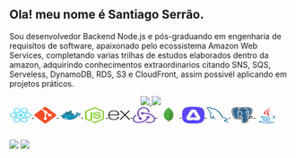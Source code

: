 ## Ola! meu nome é Santiago Serrão.
Sou desenvolvedor Backend Node.js e pós-graduando em engenharia de requisitos de software,  apaixonado pelo ecossistema Amazon Web Services, completando varias trilhas de estudos elaborados dentro da amazon, adquirindo conhecimentos extraordinarios citando SNS, SQS, Serveless, DynamoDB, RDS, S3 e CloudFront, assim possivél aplicando em projetos práticos. 
<div align="center">
  <a href="https://github.com/santiagoSMC">
  <img width="45%" src="https://github-readme-stats.vercel.app/api?username=santiagoSMC&show_icons=true&theme=dracula&include_all_commits=true&count_private=true"/>
  <img width="45%" src="https://github-readme-stats.vercel.app/api/top-langs/?username=santiagoSMC&layout=compact&langs_count=7&theme=dracula"/>
</div>

<div>
<img align="center" alt="" height="30" width="40" src="https://raw.githubusercontent.com/devicons/devicon/master/icons/react/react-original.svg">
  <img align="center" alt="L" height="30" width="40" src="https://raw.githubusercontent.com/devicons/devicon/master/icons/git/git-original.svg">
  <img align="center" alt="" height="30" width="40" src="https://raw.githubusercontent.com/devicons/devicon/master/icons/docker/docker-original.svg">
  <img align="center" alt="" height="30" width="40" src="https://raw.githubusercontent.com/devicons/devicon/master/icons/nodejs/nodejs-original.svg">
  <img align="center" alt="" height="30" width="40" src="https://raw.githubusercontent.com/devicons/devicon/master/icons/express/express-original.svg">
   <img align="center" alt="" height="30" width="40" src="https://raw.githubusercontent.com/devicons/devicon/master/icons/redux/redux-original.svg">
   <img align="center" alt="" height="30" width="40" src="https://raw.githubusercontent.com/devicons/devicon/master/icons/mongodb/mongodb-original.svg">
   <img align="center" alt="" height="30" width="40" src="https://raw.githubusercontent.com/devicons/devicon/master/icons/adonisjs/adonisjs-original.svg">
   <img align="center" alt="" height="30" width="40" src="https://raw.githubusercontent.com/devicons/devicon/master/icons/mysql/mysql-original.svg">
   <img align="center" alt="" height="30" width="40" src="https://raw.githubusercontent.com/devicons/devicon/master/icons/postgresql/postgresql-original.svg">
   <img align="center" alt="" height="30" width="40" src="https://raw.githubusercontent.com/devicons/devicon/master/icons/java/java-original.svg">
  

<div/>




  ##
 
<div> 
  <a href = "mailto:serraosantiago76@gmail.com"><img src="https://img.shields.io/badge/-Gmail-%23333?style=for-the-badge&logo=gmail&logoColor=white" target="_blank"></a>
  <a href="https://https://www.linkedin.com/in/santiagoserrao/" target="_blank"><img src="https://img.shields.io/badge/-LinkedIn-%230077B5?style=for-the-badge&logo=linkedin&logoColor=white" target="_blank"></a> 
 
 
</div>
